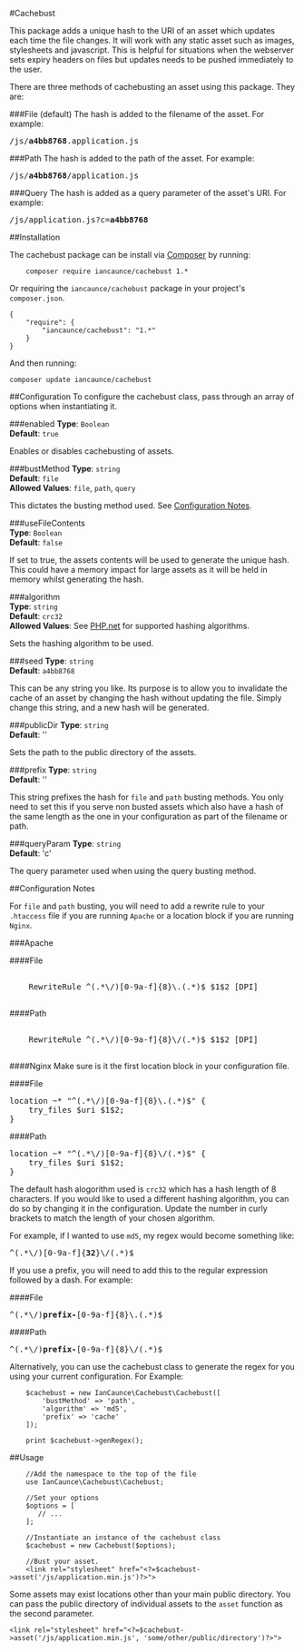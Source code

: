 #Cachebust

This package adds a unique hash to the URI of an asset which updates each time the file changes. It will work with any static asset such as images, stylesheets and javascript. This is helpful for situations when the webserver sets expiry headers on files but updates needs to be pushed immediately to the user.

There are three methods of cachebusting an asset using this package. They are:

###File (default)
The hash is added to the filename of the asset. For example:
<pre>/js/<b>a4bb8768</b>.application.js</pre>

###Path
The hash is added to the path of the asset. For example:
<pre>/js/<b>a4bb8768</b>/application.js</pre>

###Query
The hash is added as a query parameter of the asset's URI. For example: 
<pre>/js/application.js?c=<b>a4bb8768</b></pre>

##Installation

The cachebust package can be install via [Composer](https://getcomposer.org/) by running:

```
    composer require iancaunce/cachebust 1.*
```

Or requiring the `iancaunce/cachebust` package in your project's `composer.json`.

```
{
    "require": {
        "iancaunce/cachebust": "1.*"
    }
}
```

And then running:

```
composer update iancaunce/cachebust
```

##Configuration
To configure the cachebust class, pass through an array of options when instantiating it.

###enabled
**Type**: `Boolean`  
**Default**: `true`  

Enables or disables cachebusting of assets.

###bustMethod
**Type**: `string`  
**Default**: `file`  
**Allowed Values**: `file`, `path`, `query`  

This dictates the busting method used. See [Configuration Notes](#configuration-notes).

###useFileContents  
**Type**: `Boolean`  
**Default**: `false`  

If set to true, the assets contents will be used to generate the unique hash. This could have a memory impact for large assets as it will be held in memory whilst generating the hash.

###algorithm  
**Type**: `string`  
**Default**: `crc32`  
**Allowed Values**: See [PHP.net](http://php.net/manual/en/function.hash-algos.php) for supported hashing algorithms.  

Sets the hashing algorithm to be used.

###seed
**Type**: `string`  
**Default**: `a4bb8768`  

This can be any string you like. Its purpose is to allow you to invalidate the cache of an asset by changing the hash without updating the file. Simply change this string, and a new hash will be generated.

###publicDir
**Type**: `string`  
**Default**: ''  

Sets the path to the public directory of the assets.

###prefix
**Type**: `string`  
**Default**: ''  

This string prefixes the hash for `file` and `path` busting methods. You only need to set this if you serve non busted assets which also have a hash of the same length as the one in your configuration as part of the filename or path.

###queryParam
**Type**: `string`  
**Default**: 'c'  

The query parameter used when using the query busting method.

##Configuration Notes<a name="configuration-notes"></a>

For `file` and `path` busting, you will need to add a rewrite rule to your `.htaccess` file if you are running `Apache` or a location block if you are running `Nginx`.

###Apache

####File
<pre>
<IfModule mod_rewrite.c>
    RewriteRule ^(.*\/)[0-9a-f]{8}\.(.*)$ $1$2 [DPI]
</IfModule>
</pre>

####Path
<pre>
<IfModule mod_rewrite.c>
    RewriteRule ^(.*\/)[0-9a-f]{8}\/(.*)$ $1$2 [DPI]
</IfModule>
</pre>

####Nginx
Make sure is it the first location block in your configuration file.

####File
<pre>
location ~* "^(.*\/)[0-9a-f]{8}\.(.*)$" {
    try_files $uri $1$2;
}
</pre>

####Path
<pre>
location ~* "^(.*\/)[0-9a-f]{8}\/(.*)$" {
    try_files $uri $1$2;
}
</pre>

The default hash alogorithm used is `crc32` which has a hash length of 8 characters. If you would like to used a different hashing algorithm, you can do so by changing it in the configuration. Update the number in curly brackets to match the length of your chosen algorithm.

For example, if I wanted to use `md5`, my regex would become something like:
<pre>
^(.*\/)[0-9a-f]{<b>32</b>}\/(.*)$
</pre>

If you use a prefix, you will need to add this to the regular expression followed by a dash. For example:

####File
<pre>
^(.*\/)<b>prefix-</b>[0-9a-f]{8}\.(.*)$
</pre>

####Path
<pre>
^(.*\/)<b>prefix-</b>[0-9a-f]{8}\/(.*)$
</pre>

Alternatively, you can use the cachebust class to generate the regex for you using your current configuration. For Example:

```
    $cachebust = new IanCaunce\Cachebust\Cachebust([
        'bustMethod' => 'path',
        'algorithm' => 'md5',
        'prefix' => 'cache'
    ]);

    print $cachebust->genRegex();
```

##Usage

```
    //Add the namespace to the top of the file
    use IanCaunce\Cachebust\Cachebust;
    
    //Set your options
    $options = [
       // ...
    ];
    
    //Instantiate an instance of the cachebust class
    $cachebust = new Cachebust($options);
    
    //Bust your asset.
    <link rel="stylesheet" href="<?=$cachebust->asset('/js/application.min.js')?>">

```

Some assets may exist locations other than your main public directory. You can pass the public directory of individual assets to the `asset` function as the second parameter.

```
<link rel="stylesheet" href="<?=$cachebust->asset('/js/application.min.js', 'some/other/public/directory')?>">
```